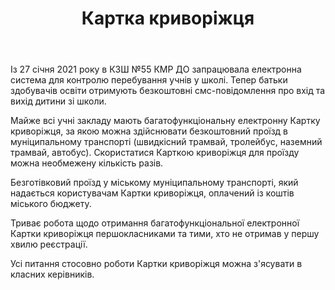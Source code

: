 ﻿---
title: Картка криворіжця
---

Із 27 січня 2021 року в КЗШ №55 КМР ДО запрацювала електронна система для контролю перебування учнів у школі. Тепер батьки здобувачів освіти отримують безкоштовні смс-повідомлення про вхід та вихід дитини зі школи.

Майже всі учні закладу мають багатофункціональну електронну Картку криворіжця, за якою можна здійснювати безкоштовний проїзд в муніципальному транспорті (швидкісний трамвай, тролейбус, наземний трамвай, автобус). Скористатися Карткою криворіжця для проїзду можна необмежену кількість разів.

Безготівковий проїзд у міському муніципальному транспорті, який надається користувачам Картки криворіжця, оплачений із коштів міського бюджету.

Триває робота щодо отримання багатофункціональної електронної Картки криворіжця першокласниками та тими, хто не отримав у першу хвилю реєстрації.

Усі питання стосовно роботи Картки криворіжця можна з'ясувати в класних керівників.

<slideshow />
